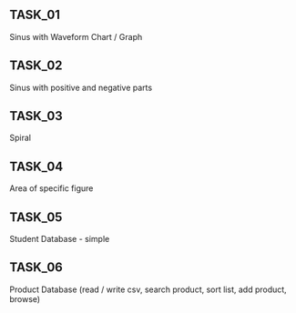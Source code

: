 ## TASK_01
Sinus with Waveform Chart / Graph

## TASK_02
Sinus with positive and negative parts

## TASK_03
Spiral

## TASK_04
Area of specific figure

## TASK_05
Student Database - simple

## TASK_06
Product Database (read / write csv, search product, sort list, add product, browse)
